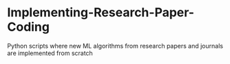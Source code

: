 # Implementing-Research-Paper-Coding
Python scripts where new ML algorithms from research papers and journals are implemented from scratch
